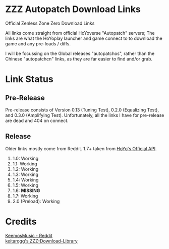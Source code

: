 # ZZZ Autopatch Download Links
Official Zenless Zone Zero Download Links

All links come straight from official HoYoverse "Autopatch" servers; The links are what the HoYoplay launcher and game connect to to download the game and any pre-loads / diffs. 

I will be focussing on the Global releases "autopatchos", rather than the Chinese "autopatchcn" links, as they are far easier to find and/or grab.

# Link Status
## Pre-Release
Pre-release consists of Version 0.13 (Tuning Test), 0.2.0 (Equalizing Test), and 0.3.0 (Amplifying Test). 
Unfortunately, all the links I have for pre-release are dead and 404 on connect.

## Release
Older links mostly come from Reddit. 1.7+ taken from [HoYo's Official API](https://sg-hyp-api.hoyoverse.com/hyp/hyp-connect/api/getGamePackages?game_ids%5B%5D=U5hbdsT9W7&launcher_id=VYTpXlbWo8).

1. 1.0: Working
2. 1.1: Working
3. 1.2: Working
4. 1.3: Working
5. 1.4: Working
6. 1.5: Working
7. 1.6: **MISSING**
8. 1.7: Working
9. 2.0 (Preload): Working

# Credits
[KeemosMusic - Reddit](https://www.reddit.com/user/KeemosMusic/search/?q=Direct)<br>
[keitarogg's ZZZ-Download-Library](https://github.com/keitarogg/ZZZ-Download-Library/tree/master)